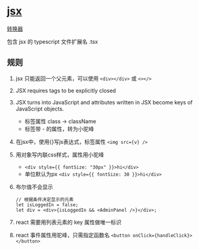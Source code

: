 # [jsx](https://react.dev/learn/writing-markup-with-jsx)

[转换器](https://transform.tools/html-to-jsx)

包含 jsx 的 typescript 文件扩展名 .tsx

## 规则

1) jsx 只能返回一个父元素，可以使用 `<div></div>` 或 `<></>`
2) JSX requires tags to be explicitly closed
3) JSX turns into JavaScript and attributes written in JSX become keys of JavaScript objects.
    - 标签属性 class -> className
    - 标签带 - 的属性，转为小驼峰

4) 在jsx中，使用{}写js表达式，标签属性 `<img src={v} />`
5) 用对象写内联css样式，属性用小驼峰
    - `<div style={{ fontSize: "30px" }}>hi</div>`
    - 单位默认为px `<div style={{ fontSize: 30 }}>hi</div>`

6) 布尔值不会显示

    ```tsx
    // 根据条件决定显示的元素
    let isLoggedIn = false;
    let div = <div>{isLoggedIn && <AdminPanel />}</div>;
    ```

7) react 需要用列表元素的 key 属性做唯一标识

8) react 事件属性用驼峰，只需指定函数名 `<button onClick={handleClick}></button>`
